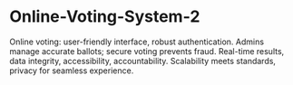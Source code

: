# Online-Voting-System-2
Online voting: user-friendly interface, robust authentication. Admins manage accurate ballots; secure voting prevents fraud. Real-time results, data integrity, accessibility, accountability. Scalability meets standards, privacy for seamless experience.
